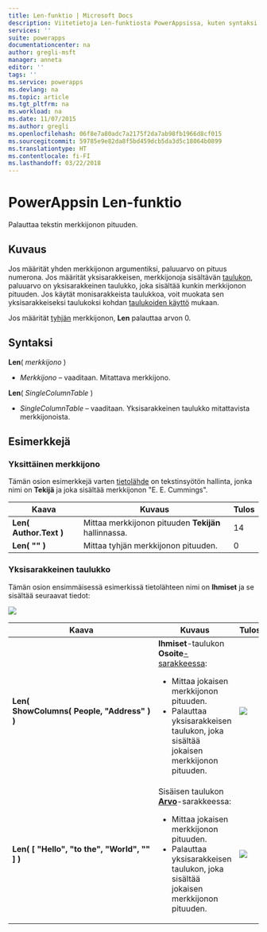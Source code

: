 ```yaml
---
title: Len-funktio | Microsoft Docs
description: Viitetietoja Len-funktiosta PowerAppsissa, kuten syntaksi ja esimerkit
services: ''
suite: powerapps
documentationcenter: na
author: gregli-msft
manager: anneta
editor: ''
tags: ''
ms.service: powerapps
ms.devlang: na
ms.topic: article
ms.tgt_pltfrm: na
ms.workload: na
ms.date: 11/07/2015
ms.author: gregli
ms.openlocfilehash: 06f8e7a80adc7a2175f2da7ab98fb1966d8cf015
ms.sourcegitcommit: 59785e9e82da8f5bd459dcb5da3d5c18064b0899
ms.translationtype: HT
ms.contentlocale: fi-FI
ms.lasthandoff: 03/22/2018
---
```

# <a name="len-function-in-powerapps"></a>PowerAppsin Len-funktio
Palauttaa tekstin merkkijonon pituuden.

## <a name="description"></a>Kuvaus
Jos määrität yhden merkkijonon argumentiksi, paluuarvo on pituus numerona.  Jos määrität yksisarakkeisen, merkkijonoja sisältävän [taulukon](../working-with-tables.md), paluuarvo on yksisarakkeinen taulukko, joka sisältää kunkin merkkijonon pituuden. Jos käytät monisarakkeista taulukkoa, voit muokata sen yksisarakkeiseksi taulukoksi kohdan [taulukoiden käyttö](../working-with-tables.md) mukaan.

Jos määrität [tyhjän](function-isblank-isempty.md) merkkijonon, **Len** palauttaa arvon 0.

## <a name="syntax"></a>Syntaksi
**Len**( *merkkijono* )

* *Merkkijono* – vaaditaan. Mitattava merkkijono.

**Len**( *SingleColumnTable* )

* *SingleColumnTable* – vaaditaan. Yksisarakkeinen taulukko mitattavista merkkijonoista.

## <a name="examples"></a>Esimerkkejä
### <a name="single-string"></a>Yksittäinen merkkijono
Tämän osion esimerkkejä varten [tietolähde](../working-with-data-sources.md) on tekstinsyötön hallinta, jonka nimi on **Tekijä** ja joka sisältää merkkijonon "E. E. Cummings".

| Kaava | Kuvaus | Tulos |
| --- | --- | --- |
| **Len( Author.Text )** |Mittaa merkkijonon pituuden **Tekijän** hallinnassa. |14 |
| **Len( "" )** |Mittaa tyhjän merkkijonon pituuden. |0 |

### <a name="single-column-table"></a>Yksisarakkeinen taulukko
Tämän osion ensimmäisessä esimerkissä tietolähteen nimi on **Ihmiset** ja se sisältää seuraavat tiedot:

![](media/function-len/people-table.png)

| Kaava | Kuvaus | Tulos |
| --- | --- | --- |
| **Len( ShowColumns(&nbsp;People,&nbsp;"Address"&nbsp;) )** |**Ihmiset**-taulukon **Osoite**[-sarakkeessa](../working-with-tables.md#columns):<br><ul><li>Mittaa jokaisen merkkijonon pituuden.</li><li>Palauttaa yksisarakkeisen taulukon, joka sisältää jokaisen merkkijonon pituuden.</li> |<style> img { max-width: none } </style> ![](media/function-len/people-table-len.png) |
| **Len( [ "Hello", "to the", "World", "" ] )** |Sisäisen taulukon **[Arvo](function-value.md)**-sarakkeessa:<br><ul><li>Mittaa jokaisen merkkijonon pituuden.</li><li>Palauttaa yksisarakkeisen taulukon, joka sisältää jokaisen merkkijonon pituuden.</li> |![](media/function-len/people-table-len-inline.png) |

